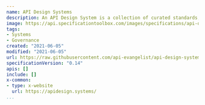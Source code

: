 ```yaml
---
name: API Design Systems
description: An API Design System is a collection of curated standards, guidelines, practices, and principles aimed at helping teams build consistent, quality APIs. If this is your first time checking this out, have a look at the example, read the overview below, and check out the guidelines. The specification has more technical details about the format.
image: https://api.specificationtoolbox.com/images/specifications/api-design-systems.png
tags:
- Systems
- Governance
created: "2021-06-05"
modified: "2021-06-05"
url: https://raw.githubusercontent.com/api-evangelist/api-design-systems/master/apis.json
specificationVersion: "0.14"
apis: []
include: []
x-common:
- type: x-website
  url: https://apidesign.systems/
...
```

